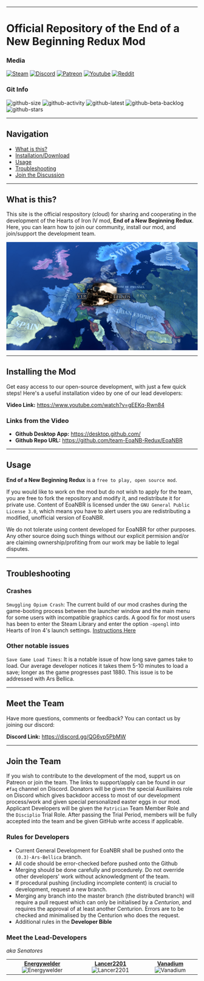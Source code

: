 <hr>

# Official Repository of the End of a New Beginning Redux Mod
### Media
[![Steam][steam-badge]][steam-link]   [![Discord][discord-badge]][discord-link]   [![Patreon][patreon-badge]][patreon-link]   [![Youtube][youtube-badge]][youtube-link]   [![Reddit][reddit-badge]][reddit-link]

### Git Info
![github-size]  ![github-activity] ![github-latest] ![github-beta-backlog] ![github-stars]

[patreon-badge]: https://img.shields.io/static/v1?label=Patreon&message=Donate&color=orange&logo=patreon&style=for-the-badge
[patreon-link]: https://www.patreon.com/EoaNBR

[steam-badge]: https://img.shields.io/static/v1?label=Steam&message=Download&color=lightgrey&logo=steam&style=for-the-badge
[steam-link]: https://steamcommunity.com/sharedfiles/filedetails/?id=2861920794

[youtube-badge]: https://img.shields.io/static/v1?label=Youtube&message=Watch&color=red&logo=youtube&style=for-the-badge
[youtube-link]: https://www.youtube.com/channel/UCR6n-pjZ4ain9hhUESuhZNw

[discord-badge]: https://img.shields.io/static/v1?label=Discord&message=Chat&color=blue&logo=discord&style=for-the-badge
[discord-link]: https://discord.gg/QG6vp5PbMW

[reddit-badge]: https://img.shields.io/static/v1?label=Reddit&message=Discuss&color=orange&logo=reddit&style=for-the-badge
[reddit-link]: https://www.reddit.com/r/eoanb_redux/

[github-size]: https://img.shields.io/github/repo-size/team-EoaNB-Redux/EoaNBR?label=MOD%20SIZE&style=for-the-badge
[github-stars]: https://img.shields.io/github/stars/team-EoaNB-Redux/EoaNBR?style=for-the-badge

[github-latest]: https://img.shields.io/github/last-commit/team-EoaNB-Redux/EoaNBR?label=Latest%20Commit&color=blue&style=for-the-badge
[github-activity]: https://img.shields.io/github/commit-activity/m/team-EoaNB-Redux/EoaNBR?label=Team%20Activity&style=for-the-badge
[github-beta-backlog]: https://img.shields.io/github/commits-since/team-EoaNB-Redux/EoaNBR/0.2.12?label=Ahead%20Of%20Steam&style=for-the-badge&color=blue
[discord-link]: https://img.shields.io/discord/1005522629052088340?color=lightgrey&label=DISCORD&style=for-the-badge

<hr>

## Navigation
* [What is this?](#what-is-this)
* [Installation/Download](#installing-the-mod)
* [Usage](#usage)
* [Troubleshooting](#troubleshooting)
* [Join the Discussion](#join-the-team)

<hr>

## What is this?

This site is the official respository (cloud) for sharing and cooperating in the development of the Hearts of Iron IV mod, **End of a New Beginning Redux**. Here, you can learn how to join our community, install our mod, and join/support the development team.

<img src="https://github.com/team-eoanb/EoaNB-Wallpapers/blob/main/banner_vertersus.png?raw=true" width="720px;" align="middle" alt="End of a New Beginning — Pax Orientalis Banner"/>

<hr>

## Installing the Mod

Get easy access to our open-source development, with just a few quick steps!
Here's a useful installation video by one of our lead developers: 

**Video Link:** https://www.youtube.com/watch?v=gEEKq-Rwn84

### Links from the Video 
* **Github Desktop App:** https://desktop.github.com/
* **Github Repo URL:** https://github.com/team-EoaNB-Redux/EoaNBR

<hr>

## Usage

**End of a New Beginning Redux** is a `free to play, open source mod`.

If you would like to work on the mod but do not wish to apply for the team, you are free to fork the repository and modify it, and redistribute it for private use. Content of EoaNBR is licensed under the `GNU General Public License 3.0`, which means you have to alert users you are redistributing a modified, unofficial version of EoaNBR.

We do not tolerate using content developed for EoaNBR for other purposes. Any other source doing such things without our explicit permision and/or are claiming ownership/profiting from our work may be liable to legal disputes.

<hr>

## Troubleshooting

### Crashes
`Smuggling Opium Crash`: The current build of our mod crashes during the game-booting process between the launcher window and the main menu for some users with incompatible graphics cards. A good fix for most users has been to enter the Steam Library and enter the option `-opengl` into Hearts of Iron 4's launch settings. <a href="https://github.com/team-EoaNB-Redux/EoaNBR/wiki/Common-Troubleshooting-Actions"> Instructions Here</a>

### Other notable issues
`Save Game Load Times`: It is a notable issue of how long save games take to load. Our average developer notices it takes them 5-10 minutes to load a save; longer as the game progresses past 1880. This issue is to be addressed with Ars Bellica.

<hr>

## Meet the Team

Have more questions, comments or feedback? You can contact us by joining our discord:

**Discord Link:** https://discord.gg/QG6vp5PbMW</a>

<hr>

## Join the Team

If you wish to contribute to the development of the mod, supprt us on Patreon or join the team. The links to support/apply can be found in our `#faq` channel on Discord. Donators will be given the special Auxillaires role on Discord which gives backdoor access to most of our development process/work and given special personalized easter eggs in our mod. Applicant Developers will be given the `Patrician` Team Member Role and the `Disciplio` Trial Role. After passing the Trial Period, members will be fully accepted into the team and be given GitHub write access if applicable.

### Rules for Developers
- Current General Development for EoaNBR shall be pushed onto the `(0.3)-Ars-Bellica` branch.
- All code should be error-checked before pushed onto the Github
- Merging should be done carefully and procedurely. Do not override other developers' work without acknowledgment of the team.
- If procedural pushing (including incomplete content) is crucial to development, request a new branch.
- Merging any branch into the master branch (the distributed branch) will require a pull request which can only be initialised by a *Centurion*, and requires the approval of at least another Centurion. Errors are to be checked and minimalised by the Centurion who does the request.
- Additional rules in the **Developer Bible**

### Meet the Lead-Developers
*aka Senatores*
<table>
<tr>
<td align="center">
  <a href = "https://github.com/Energywelder"><strong>Energywelder</strong></a>
  <img src="https://cdn.discordapp.com/attachments/469238221436354580/960730076553576498/energy.png" width="80px;" alt="Energywelder"/>
</td>
<td align="center">
  <a href = "https://github.com/condor93"><strong>Lancer2201</strong></a>
  <img src="https://cdn.discordapp.com/attachments/469238221436354580/960730076826193940/lancer.png" width="80px;" alt="Lancer2201"/>
</td>
<td align="center">
  <a href = "https://github.com/Vanadium-GITHUB"><strong>Vanadium</strong></a>
  <img src="https://cdn.discordapp.com/attachments/520351376963010560/1014327160426741780/AKaede_New_Years.png" width="80px;" alt="Vanadium"/>
</td>
</tr>
</table>
